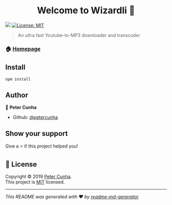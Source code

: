 <h1 align="center">Welcome to Wizardli 👋</h1>
<p>
  <img src="https://img.shields.io/badge/version-1.4.2-blue.svg?cacheSeconds=2592000" />
  <a href="https://github.com/petercunha/Wizardli/blob/master/LICENSE">
    <img alt="License: MIT" src="https://img.shields.io/badge/License-MIT-yellow.svg" target="_blank" />
  </a>
</p>

> An ultra fast Youtube-to-MP3 downloader and transcoder

### 🏠 [Homepage](https://wizardli.net)

## Install

```sh
npm install
```

## Author

👤 **Peter Cunha**

* Github: [@petercunha](https://github.com/petercunha)

## Show your support

Give a ⭐️ if this project helped you!

## 📝 License

Copyright © 2019 [Peter Cunha](https://github.com/petercunha).<br />
This project is [MIT](https://github.com/petercunha/Wizardli/blob/master/LICENSE) licensed.

***
_This README was generated with ❤️ by [readme-md-generator](https://github.com/kefranabg/readme-md-generator)_